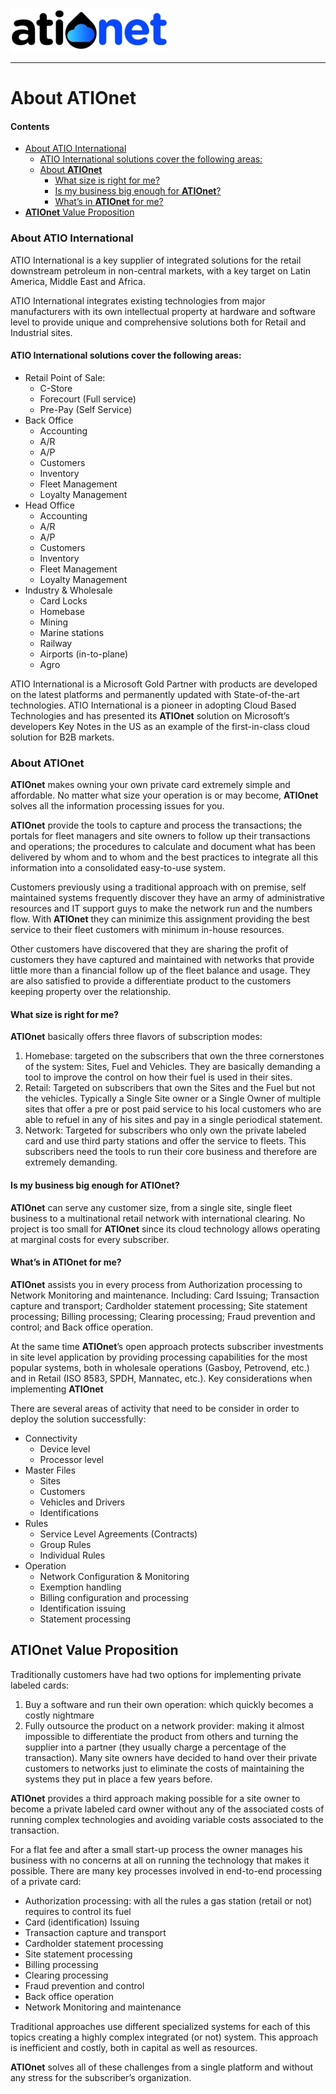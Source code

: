![ationetlogo](/Content/Images/ATIOnetLogo_250x70.png) 

***

# About **ATIOnet**



<!-- ###Table of Content -->
#### Contents

<!-- MarkdownTOC depth=4 -->

- [About ATIO International](#about-atio-international)
	- [ATIO International solutions cover the following areas:](#atio-international-solutions-cover-the-following-areas)
	- [About **ATIOnet**](#about-ationet)
		- [What size is right for me?](#what-size-is-right-for-me)
		- [Is my business big enough for **ATIOnet**?](#is-my-business-big-enough-for-ationet)
		- [What’s in **ATIOnet** for me?](#whats-in-ationet-for-me)
- [**ATIOnet** Value Proposition](#ationet-value-proposition)

<!-- /MarkdownTOC -->



<!-- Optional Terms & Definition section -->

<!-- Content starts here -->
### About ATIO International

ATIO International is a key supplier of integrated solutions for the retail downstream petroleum in non-central markets, with a key target on Latin America, Middle East and Africa.

ATIO International integrates existing technologies from major manufacturers with its own intellectual property at hardware and software level to provide unique and comprehensive solutions both for Retail and Industrial sites.

#### ATIO International solutions cover the following areas:

- Retail Point of Sale:
	- C-Store
	- Forecourt (Full service)
	- Pre-Pay (Self Service)
- Back Office
	- Accounting
	- A/R
	- A/P
	- Customers
	- Inventory
	- Fleet Management
	- Loyalty Management
- Head Office
	- Accounting
	- A/R
	- A/P
	- Customers
	- Inventory
	- Fleet Management
	- Loyalty Management
- Industry & Wholesale
	- Card Locks
	- Homebase
	- Mining
	- Marine stations
	- Railway
	- Airports (in-to-plane)
	- Agro

ATIO International is a Microsoft Gold Partner with products are developed on the latest platforms and permanently updated with State-of-the-art technologies. 
ATIO International is a pioneer in adopting Cloud Based Technologies and has presented its **ATIOnet** solution on Microsoft’s developers Key Notes in the US as an example of the first-in-class cloud solution for B2B markets.

### About **ATIOnet**
**ATIOnet** makes owning your own private card extremely simple and affordable. No matter what size your operation is or may become, **ATIOnet** solves all the information processing issues for you.

**ATIOnet** provide the tools to capture and process the transactions; the portals for fleet managers and site owners to follow up their transactions and operations; the procedures to calculate and document what has been delivered by whom and to whom and the best practices to integrate all this information into a consolidated easy-to-use system.

Customers previously using a traditional approach with on premise, self maintained systems frequently discover they have an army of administrative resources and IT support guys to make the network run and the numbers flow. With **ATIOnet** they can minimize this assignment providing the best service to their fleet customers with minimum in-house resources.

Other customers have discovered that they are sharing the profit of customers they have captured and maintained with networks that provide little more than a financial follow up of the fleet balance and usage. They are also satisfied to provide a differentiate product to the customers keeping property over the relationship.

#### What size is right for me?

**ATIOnet** basically offers three flavors of subscription modes:
1. Homebase: targeted on the subscribers that own the three cornerstones of the system: Sites, Fuel and Vehicles. They are basically demanding a tool to improve the control on how their fuel is used in their sites.
2. Retail: Targeted on subscribers that own the Sites and the Fuel but not the vehicles. Typically a Single Site owner or a Single Owner of multiple sites that offer a pre or post paid service to his local customers who are able to refuel in any of his sites and pay in a single periodical statement.
3. Network: Targeted for subscribers who only own the private labeled card and use third party stations and offer the service to fleets. This subscribers need the tools to run their core business and therefore are extremely demanding.

#### Is my business big enough for **ATIOnet**?	

**ATIOnet** can serve any customer size, from a single site, single fleet business to a multinational retail network with international clearing. No project is too small for **ATIOnet** since its cloud technology allows operating at marginal costs for every subscriber.	

#### What’s in **ATIOnet** for me?

**ATIOnet** assists you in every process from Authorization processing to Network Monitoring and maintenance. Including: Card Issuing; Transaction capture and transport; Cardholder statement processing; Site statement processing; Billing processing; Clearing processing; Fraud prevention and control; and Back office operation.

At the same time **ATIOnet**’s open approach protects subscriber investments in site level application by providing processing capabilities for the most popular systems, both in wholesale operations (Gasboy, Petrovend, etc.) and in Retail (ISO 8583, SPDH, Mannatec, etc.).
Key considerations when implementing **ATIOnet**

There are several areas of activity that need to be consider in order to deploy the solution successfully:

- Connectivity
	- Device level
	- Processor level
- Master Files
	- Sites
	- Customers
	- Vehicles and Drivers
	- Identifications
- Rules
	- Service Level Agreements (Contracts)
	- Group Rules
	- Individual Rules
- Operation
	- Network Configuration & Monitoring
	- Exemption handling
	- Billing configuration and processing
	- Identification issuing
	- Statement processing

## **ATIOnet** Value Proposition	

Traditionally customers have had two options for implementing private labeled cards: 

1. Buy a software and run their own operation: which quickly becomes a costly nightmare
2. Fully outsource the product on a network provider: making it almost impossible to differentiate the product from others and turning the supplier into a partner (they usually charge a percentage of the transaction).
Many site owners have decided to hand over their private customers to networks just to eliminate the costs of maintaining the systems they put in place a few years before.

**ATIOnet** provides a third approach making possible for a site owner to become a private labeled card owner without any of the associated costs of running complex technologies and avoiding variable costs associated to the transaction. 

For a flat fee and after a small start-up process the owner manages his business with no concerns at all on running the technology that makes it possible.
There are many key processes involved in end-to-end processing of a private card:

- Authorization processing: with all the rules a gas station (retail or not) requires to control its fuel
- Card (identification) Issuing
- Transaction capture and transport
- Cardholder statement processing
- Site statement processing
- Billing processing
- Clearing processing
- Fraud prevention and control
- Back office operation
- Network Monitoring and maintenance

Traditional approaches use different specialized systems for each of this topics creating a highly complex integrated (or not) system. This approach is inefficient and costly, both in capital as well as resources.

**ATIOnet** solves all of these challenges from a single platform and without any stress for the subscriber’s organization.


